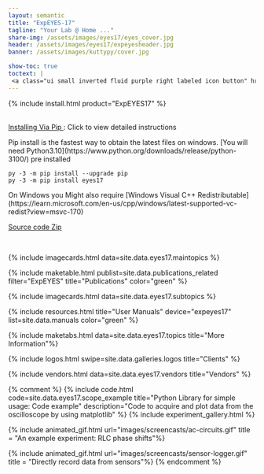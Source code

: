```yaml
---
layout: semantic
title: "ExpEYES-17"
tagline: "Your Lab @ Home ..."
share-img: /assets/images/eyes17/eyes_cover.jpg
header: /assets/images/eyes17/expeyesheader.jpg
banner: /assets/images/kuttypy/cover.jpg

show-toc: true
toctext: |
 <a class="ui small inverted fluid purple right labeled icon button" href="blog"><i class="right arrow icon"></i>Blog</a>
---
```


{% include install.html product="ExpEYES17"  %}


<br>
<div class="ui pink fluid segment">
<a class="ui basic pink button" href = "/installers/install-via-pip.html" target="_blank"><i class="ui info icon"></i> Installing Via Pip </a> : Click to view detailed instructions
<p markdown="1">
Pip install is the fastest way to obtain the latest files on windows. [You will need Python3.10](https://www.python.org/downloads/release/python-3100/)  pre installed
</p>
<p markdown="1">

```py -3 -m pip install --upgrade pip```
<br>
```py -3 -m pip install eyes17```
</p>
<p markdown="1">
On Windows you Might also require [Windows Visual C++ Redistributable](https://learn.microsoft.com/en-us/cpp/windows/latest-supported-vc-redist?view=msvc-170)

</p>
</div>

[Source code Zip]("/assets/installers/eyes17-4.9.0.zip")


<br>


{% include imagecards.html data=site.data.eyes17.maintopics %}

{% include maketable.html publist=site.data.publications_related filter="ExpEYES" title="Publications"   color="green" %}

{% include imagecards.html data=site.data.eyes17.subtopics %}

{% include resources.html title="User Manuals" device="expeyes17" list=site.data.manuals  color="green" %}

{% include maketabs.html data=site.data.eyes17.topics title="More Information"%}


{% include logos.html swipe=site.data.galleries.logos title="Clients" %}

{% include vendors.html data=site.data.eyes17.vendors title="Vendors" %}



{% comment %}
{% include code.html code=site.data.eyes17.scope_example title="Python Library for simple usage: Code example" description="Code to acquire and plot data from the oscilloscope by using matplotlib" %}
{% include experiment_gallery.html %}

{% include animated_gif.html url="images/screencasts/ac-circuits.gif"  title = "An example experiment: RLC phase shifts"%}

{% include animated_gif.html url="images/screencasts/sensor-logger.gif"  title = "Directly record data from sensors"%}
{% endcomment %}

